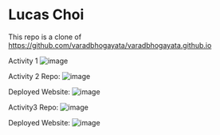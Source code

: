 # Lucas Choi

This repo is a clone of https://github.com/varadbhogayata/varadbhogayata.github.io

Activity 1
![image](https://github.com/lucasnchoi/lucasnchoi.github.io/assets/77515168/760caec3-8f5e-4ba7-b602-fd0092047bd0)

Activity 2
Repo:
![image](https://github.com/lucasnchoi/lucasnchoi.github.io/assets/77515168/22043605-0978-4138-b672-be615bffa3b9)

Deployed Website:
![image](https://github.com/lucasnchoi/lucasnchoi.github.io/assets/77515168/bb956120-41f9-4727-be23-71ba4b64e07e)

Activity3
Repo:
![image](https://github.com/lucasnchoi/lucasnchoi.github.io/assets/77515168/8dab86b8-2c8b-4458-8e79-8ca43300f195)

Deployed Website:
![image](https://github.com/lucasnchoi/lucasnchoi.github.io/assets/77515168/4c6af1ea-0f2e-4cc0-aaca-f686eaf954c9)
